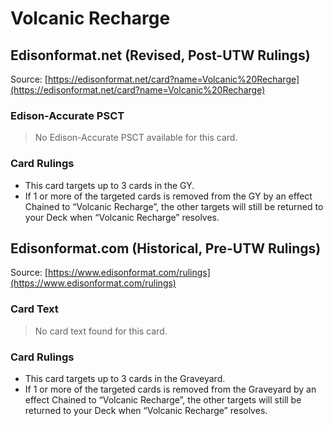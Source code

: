 # Volcanic Recharge

## Edisonformat.net (Revised, Post-UTW Rulings)

Source: [https://edisonformat.net/card?name=Volcanic%20Recharge](https://edisonformat.net/card?name=Volcanic%20Recharge)

### Edison-Accurate PSCT

> No Edison-Accurate PSCT available for this card.

### Card Rulings

*   This card targets up to 3 cards in the GY.
*   If 1 or more of the targeted cards is removed from the GY by an effect Chained to “Volcanic Recharge”, the other targets will still be returned to your Deck when “Volcanic Recharge” resolves.


## Edisonformat.com (Historical, Pre-UTW Rulings)

Source: [https://www.edisonformat.com/rulings](https://www.edisonformat.com/rulings)

### Card Text

> No card text found for this card.

### Card Rulings

*   This card targets up to 3 cards in the Graveyard.
*   If 1 or more of the targeted cards is removed from the Graveyard by an effect Chained to “Volcanic Recharge”, the other targets will still be returned to your Deck when “Volcanic Recharge” resolves.


